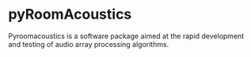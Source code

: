 # pyRoomAcoustics
Pyroomacoustics is a software package aimed at the rapid development and testing of audio array processing algorithms.
